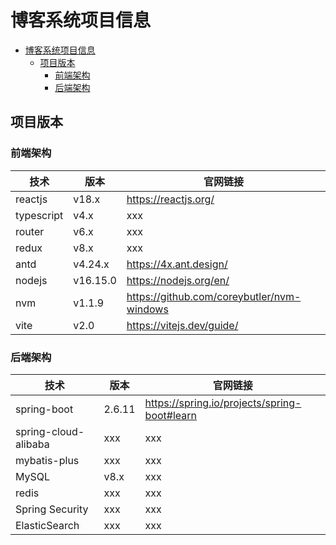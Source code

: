 # 博客系统项目信息

<!-- @import "[TOC]" {cmd="toc" depthFrom=1 depthTo=6 orderedList=false} -->

<!-- code_chunk_output -->

- [博客系统项目信息](#博客系统项目信息)
  - [项目版本](#项目版本)
    - [前端架构](#前端架构)
    - [后端架构](#后端架构)

<!-- /code_chunk_output -->

## 项目版本

### 前端架构

技术 | 版本 | 官网链接
---------|----------|---------
 reactjs | v18.x | https://reactjs.org/
 typescript | v4.x | xxx 
 router | v6.x | xxx
 redux | v8.x | xxx
 antd | v4.24.x | https://4x.ant.design/
 nodejs | v16.15.0 | https://nodejs.org/en/
 nvm | v1.1.9 | https://github.com/coreybutler/nvm-windows
 vite | v2.0 | https://vitejs.dev/guide/

### 后端架构

技术 | 版本 | 官网链接
---------|----------|---------
spring-boot | 2.6.11 | https://spring.io/projects/spring-boot#learn
spring-cloud-alibaba | xxx | xxx
mybatis-plus | xxx | xxx
MySQL | v8.x | xxx
redis | xxx |xxx
Spring Security | xxx | xxx
ElasticSearch | xxx | xxx